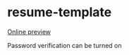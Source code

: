 # resume-template

[Online preview](https://zoiiiiii.github.io/resume-template)

Password verification can be turned on